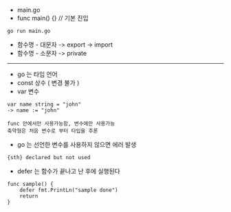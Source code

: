 - main.go  
- func main() {} // 기본 진입
```
go run main.go
```

- 함수명 - 대문자 -> export -> import
- 함수명 - 소문자 -> private

----

- go 는 타입 언어
- const 상수 ( 변경 불가 )
- var 변수

```
var name string = "john"
-> name := "john"

func 안에서만 사용가능함, 변수에만 사용가능
축약형은 처음 변수로 부터 타입을 추론

```

- go 는 선언한 변수를 사용하지 않으면 에러 발생
```
{sth} declared but not used
```
- defer 는 함수가 끝나고 난 후에 실행된다
```
func sample() {
    defer fmt.PrintLn("sample done")
    return
}
```